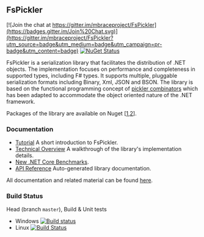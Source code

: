 ## FsPickler

[![Join the chat at https://gitter.im/mbraceproject/FsPickler](https://badges.gitter.im/Join%20Chat.svg)](https://gitter.im/mbraceproject/FsPickler?utm_source=badge&utm_medium=badge&utm_campaign=pr-badge&utm_content=badge)
[![NuGet Status](http://img.shields.io/nuget/vpre/FsPickler.svg?style=flat)](https://www.nuget.org/packages/FsPickler/)

FsPickler is a serialization library that facilitates the distribution of .NET objects.
The implementation focuses on performance and completeness in supported types, including F# types.
It supports multiple, pluggable serialization formats including Binary, Xml, JSON and BSON.
The library is based on the functional programming concept of 
[pickler combinators](https://www.microsoft.com/en-us/research/publication/functional-pearl-pickler-combinators/) 
which has been adapted to accommodate the object oriented nature of the .NET framework.

Packages of the library are available on Nuget [[1](http://www.nuget.org/packages/FsPickler),[2](http://www.nuget.org/packages/FsPickler.Json)].

### Documentation

* [Tutorial](http://mbraceproject.github.io/FsPickler/tutorial.html) A short introduction to FsPickler.
* [Technical Overview](http://mbraceproject.github.io/FsPickler/overview.html) A walkthrough of the library's implementation details.
* [New .NET Core Benchmarks](https://github.com/mbraceproject/FsPickler/wiki/.NET-Core-Benchmarks).
* [API Reference](http://mbraceproject.github.io/FsPickler/reference/index.html) Auto-generated library documentation.

All documentation and related material can be found [here](http://mbraceproject.github.io/FsPickler/).

### Build Status

Head (branch `master`), Build & Unit tests

* Windows [![Build status](https://ci.appveyor.com/api/projects/status/0wp9nbg4942q1ner?svg=true)](https://ci.appveyor.com/project/nessos/fspickler)
* Linux [![Build Status](https://travis-ci.org/mbraceproject/FsPickler.svg?branch=master)](https://travis-ci.org/mbraceproject/FsPickler/branches)
